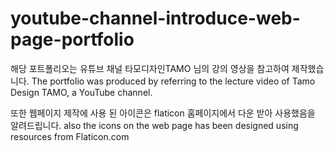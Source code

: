 # youtube-channel-introduce-web-page-portfolio
 해당 포트폴리오는 유튜브 채널 타모디자인TAMO 님의 강의 영상을 참고하여 제작했습니다. The portfolio was produced by referring to the lecture video of Tamo Design TAMO, a YouTube channel.

또한 웹페이지 제작에 사용 된 아이콘은 flaticon 홈페이지에서 다운 받아 사용했음을 알려드립니다.
also the icons on the web page has been designed using resources from Flaticon.com
